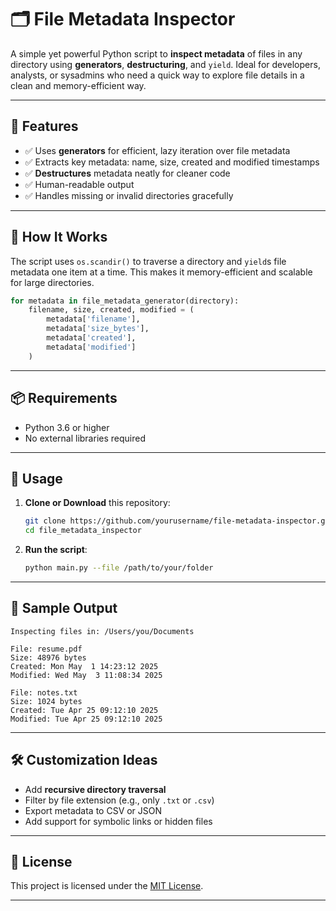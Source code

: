 # 🗂️ File Metadata Inspector

A simple yet powerful Python script to **inspect metadata** of files in any directory using **generators**, **destructuring**, and `yield`. Ideal for developers, analysts, or sysadmins who need a quick way to explore file details in a clean and memory-efficient way.

---

## 🚀 Features

- ✅ Uses **generators** for efficient, lazy iteration over file metadata
- ✅ Extracts key metadata: name, size, created and modified timestamps
- ✅ **Destructures** metadata neatly for cleaner code
- ✅ Human-readable output
- ✅ Handles missing or invalid directories gracefully

---

## 🧠 How It Works

The script uses `os.scandir()` to traverse a directory and `yield`s file metadata one item at a time. This makes it memory-efficient and scalable for large directories.

```python
for metadata in file_metadata_generator(directory):
    filename, size, created, modified = (
        metadata['filename'],
        metadata['size_bytes'],
        metadata['created'],
        metadata['modified']
    )
```

---

## 📦 Requirements

- Python 3.6 or higher
- No external libraries required

---

## 📂 Usage

1. **Clone or Download** this repository:
    ```bash
    git clone https://github.com/yourusername/file-metadata-inspector.git
    cd file_metadata_inspector
    ```

2. **Run the script**:
    ```bash
    python main.py --file /path/to/your/folder
    ```

---

## 🧪 Sample Output

```
Inspecting files in: /Users/you/Documents

File: resume.pdf
Size: 48976 bytes
Created: Mon May  1 14:23:12 2025
Modified: Wed May  3 11:08:34 2025

File: notes.txt
Size: 1024 bytes
Created: Tue Apr 25 09:12:10 2025
Modified: Tue Apr 25 09:12:10 2025
```

---

## 🛠️ Customization Ideas

- Add **recursive directory traversal**
- Filter by file extension (e.g., only `.txt` or `.csv`)
- Export metadata to CSV or JSON
- Add support for symbolic links or hidden files

---

## 📄 License

This project is licensed under the [MIT License](LICENSE).

---


